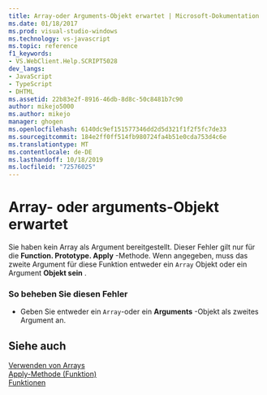```yaml
---
title: Array-oder Arguments-Objekt erwartet | Microsoft-Dokumentation
ms.date: 01/18/2017
ms.prod: visual-studio-windows
ms.technology: vs-javascript
ms.topic: reference
f1_keywords:
- VS.WebClient.Help.SCRIPT5028
dev_langs:
- JavaScript
- TypeScript
- DHTML
ms.assetid: 22b83e2f-8916-46db-8d8c-50c8481b7c90
author: mikejo5000
ms.author: mikejo
manager: ghogen
ms.openlocfilehash: 6140dc9ef151577346dd2d5d321f1f2f5fc7de33
ms.sourcegitcommit: 184e2ff0ff514fb980724fa4b51e0cda753d4c6e
ms.translationtype: MT
ms.contentlocale: de-DE
ms.lasthandoff: 10/18/2019
ms.locfileid: "72576025"
---
```

# <a name="array-or-arguments-object-expected"></a>Array- oder arguments-Objekt erwartet
Sie haben kein Array als Argument bereitgestellt. Dieser Fehler gilt nur für die **Function. Prototype. Apply** -Methode. Wenn angegeben, muss das zweite Argument für diese Funktion entweder ein `Array` Objekt oder ein Argument **Objekt sein** .  
  
### <a name="to-correct-this-error"></a>So beheben Sie diesen Fehler  
  
- Geben Sie entweder ein `Array`-oder ein **Arguments** -Objekt als zweites Argument an.  
  
## <a name="see-also"></a>Siehe auch  
 [Verwenden von Arrays](../../javascript/advanced/using-arrays-javascript.md)   
 [Apply-Methode (Funktion)](../../javascript/reference/apply-method-function-javascript.md)   
 [Funktionen](../../javascript/functions-javascript.md)